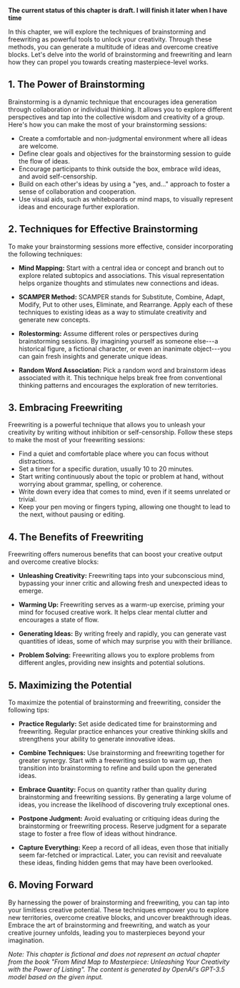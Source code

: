 **The current status of this chapter is draft. I will finish it later when I have time**

In this chapter, we will explore the techniques of brainstorming and freewriting as powerful tools to unlock your creativity. Through these methods, you can generate a multitude of ideas and overcome creative blocks. Let's delve into the world of brainstorming and freewriting and learn how they can propel you towards creating masterpiece-level works.

**1. The Power of Brainstorming**
---------------------------------

Brainstorming is a dynamic technique that encourages idea generation through collaboration or individual thinking. It allows you to explore different perspectives and tap into the collective wisdom and creativity of a group. Here's how you can make the most of your brainstorming sessions:

* Create a comfortable and non-judgmental environment where all ideas are welcome.
* Define clear goals and objectives for the brainstorming session to guide the flow of ideas.
* Encourage participants to think outside the box, embrace wild ideas, and avoid self-censorship.
* Build on each other's ideas by using a "yes, and..." approach to foster a sense of collaboration and cooperation.
* Use visual aids, such as whiteboards or mind maps, to visually represent ideas and encourage further exploration.

**2. Techniques for Effective Brainstorming**
---------------------------------------------

To make your brainstorming sessions more effective, consider incorporating the following techniques:

* **Mind Mapping:** Start with a central idea or concept and branch out to explore related subtopics and associations. This visual representation helps organize thoughts and stimulates new connections and ideas.

* **SCAMPER Method:** SCAMPER stands for Substitute, Combine, Adapt, Modify, Put to other uses, Eliminate, and Rearrange. Apply each of these techniques to existing ideas as a way to stimulate creativity and generate new concepts.

* **Rolestorming:** Assume different roles or perspectives during brainstorming sessions. By imagining yourself as someone else---a historical figure, a fictional character, or even an inanimate object---you can gain fresh insights and generate unique ideas.

* **Random Word Association:** Pick a random word and brainstorm ideas associated with it. This technique helps break free from conventional thinking patterns and encourages the exploration of new territories.

**3. Embracing Freewriting**
----------------------------

Freewriting is a powerful technique that allows you to unleash your creativity by writing without inhibition or self-censorship. Follow these steps to make the most of your freewriting sessions:

* Find a quiet and comfortable place where you can focus without distractions.
* Set a timer for a specific duration, usually 10 to 20 minutes.
* Start writing continuously about the topic or problem at hand, without worrying about grammar, spelling, or coherence.
* Write down every idea that comes to mind, even if it seems unrelated or trivial.
* Keep your pen moving or fingers typing, allowing one thought to lead to the next, without pausing or editing.

**4. The Benefits of Freewriting**
----------------------------------

Freewriting offers numerous benefits that can boost your creative output and overcome creative blocks:

* **Unleashing Creativity:** Freewriting taps into your subconscious mind, bypassing your inner critic and allowing fresh and unexpected ideas to emerge.

* **Warming Up:** Freewriting serves as a warm-up exercise, priming your mind for focused creative work. It helps clear mental clutter and encourages a state of flow.

* **Generating Ideas:** By writing freely and rapidly, you can generate vast quantities of ideas, some of which may surprise you with their brilliance.

* **Problem Solving:** Freewriting allows you to explore problems from different angles, providing new insights and potential solutions.

**5. Maximizing the Potential**
-------------------------------

To maximize the potential of brainstorming and freewriting, consider the following tips:

* **Practice Regularly:** Set aside dedicated time for brainstorming and freewriting. Regular practice enhances your creative thinking skills and strengthens your ability to generate innovative ideas.

* **Combine Techniques:** Use brainstorming and freewriting together for greater synergy. Start with a freewriting session to warm up, then transition into brainstorming to refine and build upon the generated ideas.

* **Embrace Quantity:** Focus on quantity rather than quality during brainstorming and freewriting sessions. By generating a large volume of ideas, you increase the likelihood of discovering truly exceptional ones.

* **Postpone Judgment:** Avoid evaluating or critiquing ideas during the brainstorming or freewriting process. Reserve judgment for a separate stage to foster a free flow of ideas without hindrance.

* **Capture Everything:** Keep a record of all ideas, even those that initially seem far-fetched or impractical. Later, you can revisit and reevaluate these ideas, finding hidden gems that may have been overlooked.

**6. Moving Forward**
---------------------

By harnessing the power of brainstorming and freewriting, you can tap into your limitless creative potential. These techniques empower you to explore new territories, overcome creative blocks, and uncover breakthrough ideas. Embrace the art of brainstorming and freewriting, and watch as your creative journey unfolds, leading you to masterpieces beyond your imagination.

*Note: This chapter is fictional and does not represent an actual chapter from the book "From Mind Map to Masterpiece: Unleashing Your Creativity with the Power of Listing". The content is generated by OpenAI's GPT-3.5 model based on the given input.*
